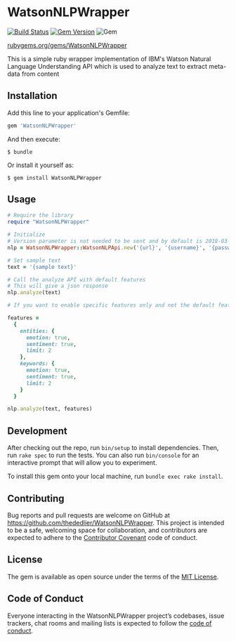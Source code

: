 # WatsonNLPWrapper

[![Build Status](https://travis-ci.org/thededlier/WatsonNLPWrapper.svg?branch=master)](https://travis-ci.org/thededlier/WatsonNLPWrapper)
[![Gem Version](https://badge.fury.io/rb/WatsonNLPWrapper.svg)](https://badge.fury.io/rb/WatsonNLPWrapper) ![Gem](https://img.shields.io/gem/dt/WatsonNLPWrapper)

[rubygems.org/gems/WatsonNLPWrapper](https://rubygems.org/gems/WatsonNLPWrapper)

This is a simple ruby wrapper implementation of IBM's Watson Natural Language Understanding API which is used to analyze text to extract meta-data from content

## Installation

Add this line to your application's Gemfile:

```ruby
gem 'WatsonNLPWrapper'
```

And then execute:

    $ bundle

Or install it yourself as:

    $ gem install WatsonNLPWrapper

## Usage

```ruby
# Require the library
require "WatsonNLPWrapper"

# Initialize
# Version parameter is not needed to be sent and by default is 2018-03-16
nlp = WatsonNLPWrapper::WatsonNLPApi.new('{url}', '{username}', '{password}', '{version}')

# Set sample text
text = '{sample text}'

# Call the analyze API with default features
# This will give a json response
nlp.analyze(text)

# If you want to enable specific features only and not the default features

features =
  {
    entities: {
      emotion: true,
      sentiment: true,
      limit: 2
    },
    keywords: {
      emotion: true,
      sentiment: true,
      limit: 2
    }
  }

nlp.analyze(text, features)
```

## Development

After checking out the repo, run `bin/setup` to install dependencies. Then, run `rake spec` to run the tests. You can also run `bin/console` for an interactive prompt that will allow you to experiment.

To install this gem onto your local machine, run `bundle exec rake install`.

## Contributing

Bug reports and pull requests are welcome on GitHub at https://github.com/thededlier/WatsonNLPWrapper. This project is intended to be a safe, welcoming space for collaboration, and contributors are expected to adhere to the [Contributor Covenant](http://contributor-covenant.org) code of conduct.

## License

The gem is available as open source under the terms of the [MIT License](https://opensource.org/licenses/MIT).

## Code of Conduct

Everyone interacting in the WatsonNLPWrapper project’s codebases, issue trackers, chat rooms and mailing lists is expected to follow the [code of conduct](https://github.com/thededlier/WatsonNLPWrapper/blob/master/CODE_OF_CONDUCT.md).
